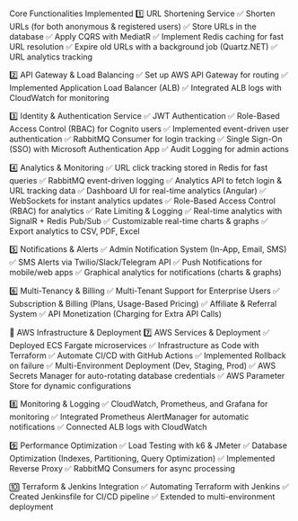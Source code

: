 Core Functionalities Implemented
1️⃣ URL Shortening Service
✅ Shorten URLs (for both anonymous & registered users)
✅ Store URLs in the database
✅ Apply CQRS with MediatR
✅ Implement Redis caching for fast URL resolution
✅ Expire old URLs with a background job (Quartz.NET)
✅ URL analytics tracking

2️⃣ API Gateway & Load Balancing
✅ Set up AWS API Gateway for routing
✅ Implemented Application Load Balancer (ALB)
✅ Integrated ALB logs with CloudWatch for monitoring

3️⃣ Identity & Authentication Service
✅ JWT Authentication
✅ Role-Based Access Control (RBAC) for Cognito users
✅ Implemented event-driven user authentication
✅ RabbitMQ Consumer for login tracking
✅ Single Sign-On (SSO) with Microsoft Authentication App
✅ Audit Logging for admin actions

4️⃣ Analytics & Monitoring
✅ URL click tracking stored in Redis for fast queries
✅ RabbitMQ event-driven logging
✅ Analytics API to fetch login & URL tracking data
✅ Dashboard UI for real-time analytics (Angular)
✅ WebSockets for instant analytics updates
✅ Role-Based Access Control (RBAC) for analytics
✅ Rate Limiting & Logging
✅ Real-time analytics with SignalR + Redis Pub/Sub
✅ Customizable real-time charts & graphs
✅ Export analytics to CSV, PDF, Excel

5️⃣ Notifications & Alerts
✅ Admin Notification System (In-App, Email, SMS)
✅ SMS Alerts via Twilio/Slack/Telegram API
✅ Push Notifications for mobile/web apps
✅ Graphical analytics for notifications (charts & graphs)

6️⃣ Multi-Tenancy & Billing
✅ Multi-Tenant Support for Enterprise Users
✅ Subscription & Billing (Plans, Usage-Based Pricing)
✅ Affiliate & Referral System
✅ API Monetization (Charging for Extra API Calls)

🚀 AWS Infrastructure & Deployment
7️⃣ AWS Services & Deployment
✅ Deployed ECS Fargate microservices
✅ Infrastructure as Code with Terraform
✅ Automate CI/CD with GitHub Actions
✅ Implemented Rollback on failure
✅ Multi-Environment Deployment (Dev, Staging, Prod)
✅ AWS Secrets Manager for auto-rotating database credentials
✅ AWS Parameter Store for dynamic configurations

8️⃣ Monitoring & Logging
✅ CloudWatch, Prometheus, and Grafana for monitoring
✅ Integrated Prometheus AlertManager for automatic notifications
✅ Connected ALB logs with CloudWatch

9️⃣ Performance Optimization
✅ Load Testing with k6 & JMeter
✅ Database Optimization (Indexes, Partitioning, Query Optimization)
✅ Implemented Reverse Proxy
✅ RabbitMQ Consumers for async processing

🔟 Terraform & Jenkins Integration
✅ Automating Terraform with Jenkins
✅ Created Jenkinsfile for CI/CD pipeline
✅ Extended to multi-environment deployment